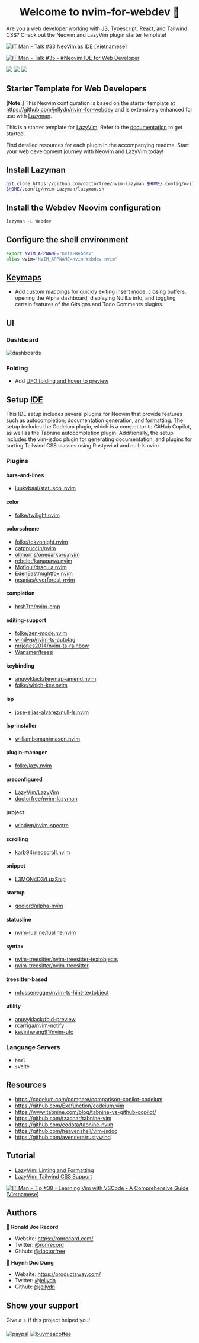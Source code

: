 <h1 align="center">Welcome to nvim-for-webdev 👋</h1>

<p>
Are you a web developer working with JS, Typescript, React, and Tailwind CSS? Check out the Neovim and LazyVim plugin starter template!
</p>

[![IT Man - Talk #33 NeoVim as IDE [Vietnamese]](https://i.ytimg.com/vi/dFi8CzvqkNE/hqdefault.jpg)](https://www.youtube.com/watch?v=dFi8CzvqkNE)

[![IT Man - Talk #35 - #Neovim IDE for Web Developer](https://i.ytimg.com/vi/3EbgMJ-RcWY/hqdefault.jpg)](https://www.youtube.com/watch?v=3EbgMJ-RcWY)

<a href="https://dotfyle.com/doctorfree/nvim-webdev"><img src="https://dotfyle.com/doctorfree/nvim-webdev/badges/plugins?style=flat" /></a>
<a href="https://dotfyle.com/doctorfree/nvim-webdev"><img src="https://dotfyle.com/doctorfree/nvim-webdev/badges/leaderkey?style=flat" /></a>
<a href="https://dotfyle.com/doctorfree/nvim-webdev"><img src="https://dotfyle.com/doctorfree/nvim-webdev/badges/plugin-manager?style=flat" /></a>

## Starter Template for Web Developers

**[Note:]** This Neovim configuration is based on the starter template at
https://github.com/jellydn/nvim-for-webdev and is extensively enhanced for
use with [Lazyman](https://github.com/doctorfree/nvim-lazyman).

This is a starter template for [LazyVim](https://github.com/LazyVim/LazyVim).
Refer to the [documentation](https://lazyvim.github.io/installation) to get started.

Find detailed resources for each plugin in the accompanying readme. Start your web development journey with Neovim and LazyVim today!

## Install Lazyman

```bash
git clone https://github.com/doctorfree/nvim-lazyman $HOME/.config/nvim-Lazyman
$HOME/.config/nvim-Lazyman/lazyman.sh
```

## Install the Webdev Neovim configuration

```bash
lazyman -L Webdev
```

## Configure the shell environment

```bash
export NVIM_APPNAME="nvim-Webdev"
alias wvim="NVIM_APPNAME=nvim-Webdev nvim"
```

## [Keymaps](./lua/config/keymaps.lua)

- Add custom mappings for quickly exiting insert mode, closing buffers, opening the Alpha dashboard, displaying NullLs info, and toggling certain features of the Gitsigns and Todo Comments plugins.

## UI

### Dashboard

![dashboards](dashboard.png)

### Folding

- Add [UFO folding and hover to preview](./lua/plugins/2-folding.lua)

## Setup [IDE](./lua/plugins/1-coding.lua)

This IDE setup includes several plugins for Neovim that provide features such as autocompletion, documentation generation, and formatting. The setup includes the Codeium plugin, which is a competitor to GitHub Copilot, as well as the Tabnine autocompletion plugin. Additionally, the setup includes the vim-jsdoc plugin for generating documentation, and plugins for sorting Tailwind CSS classes using Rustywind and null-ls.nvim.

### Plugins

#### bars-and-lines

+ [luukvbaal/statuscol.nvim](https://dotfyle.com/plugins/luukvbaal/statuscol.nvim)

#### color

+ [folke/twilight.nvim](https://dotfyle.com/plugins/folke/twilight.nvim)

#### colorscheme

+ [folke/tokyonight.nvim](https://dotfyle.com/plugins/folke/tokyonight.nvim)
+ [catppuccin/nvim](https://dotfyle.com/plugins/catppuccin/nvim)
+ [olimorris/onedarkpro.nvim](https://dotfyle.com/plugins/olimorris/onedarkpro.nvim)
+ [rebelot/kanagawa.nvim](https://dotfyle.com/plugins/rebelot/kanagawa.nvim)
+ [Mofiqul/dracula.nvim](https://dotfyle.com/plugins/Mofiqul/dracula.nvim)
+ [EdenEast/nightfox.nvim](https://dotfyle.com/plugins/EdenEast/nightfox.nvim)
+ [neanias/everforest-nvim](https://dotfyle.com/plugins/neanias/everforest-nvim)

#### completion

+ [hrsh7th/nvim-cmp](https://dotfyle.com/plugins/hrsh7th/nvim-cmp)

#### editing-support

+ [folke/zen-mode.nvim](https://dotfyle.com/plugins/folke/zen-mode.nvim)
+ [windwp/nvim-ts-autotag](https://dotfyle.com/plugins/windwp/nvim-ts-autotag)
+ [mrjones2014/nvim-ts-rainbow](https://dotfyle.com/plugins/mrjones2014/nvim-ts-rainbow)
+ [Wansmer/treesj](https://dotfyle.com/plugins/Wansmer/treesj)

#### keybinding

+ [anuvyklack/keymap-amend.nvim](https://dotfyle.com/plugins/anuvyklack/keymap-amend.nvim)
+ [folke/which-key.nvim](https://dotfyle.com/plugins/folke/which-key.nvim)

#### lsp

+ [jose-elias-alvarez/null-ls.nvim](https://dotfyle.com/plugins/jose-elias-alvarez/null-ls.nvim)

#### lsp-installer

+ [williamboman/mason.nvim](https://dotfyle.com/plugins/williamboman/mason.nvim)

#### plugin-manager

+ [folke/lazy.nvim](https://dotfyle.com/plugins/folke/lazy.nvim)

#### preconfigured

+ [LazyVim/LazyVim](https://dotfyle.com/plugins/LazyVim/LazyVim)
+ [doctorfree/nvim-lazyman](https://dotfyle.com/plugins/doctorfree/nvim-lazyman)

#### project

+ [windwp/nvim-spectre](https://dotfyle.com/plugins/windwp/nvim-spectre)

#### scrolling

+ [karb94/neoscroll.nvim](https://dotfyle.com/plugins/karb94/neoscroll.nvim)

#### snippet

+ [L3MON4D3/LuaSnip](https://dotfyle.com/plugins/L3MON4D3/LuaSnip)

#### startup

+ [goolord/alpha-nvim](https://dotfyle.com/plugins/goolord/alpha-nvim)

#### statusline

+ [nvim-lualine/lualine.nvim](https://dotfyle.com/plugins/nvim-lualine/lualine.nvim)

#### syntax

+ [nvim-treesitter/nvim-treesitter-textobjects](https://dotfyle.com/plugins/nvim-treesitter/nvim-treesitter-textobjects)
+ [nvim-treesitter/nvim-treesitter](https://dotfyle.com/plugins/nvim-treesitter/nvim-treesitter)

#### treesitter-based

+ [mfussenegger/nvim-ts-hint-textobject](https://dotfyle.com/plugins/mfussenegger/nvim-ts-hint-textobject)

#### utility

+ [anuvyklack/fold-preview](https://dotfyle.com/plugins/anuvyklack/fold-preview)
+ [rcarriga/nvim-notify](https://dotfyle.com/plugins/rcarriga/nvim-notify)
+ [kevinhwang91/nvim-ufo](https://dotfyle.com/plugins/kevinhwang91/nvim-ufo)

### Language Servers

+ `html`
+ `s`velte

## Resources

- https://codeium.com/compare/comparison-copilot-codeium
- https://github.com/Exafunction/codeium.vim
- https://www.tabnine.com/blog/tabnine-vs-github-copilot/
- https://github.com/tzachar/tabnine-vim
- https://github.com/codota/tabnine-nvim
- https://github.com/heavenshell/vim-jsdoc
- https://github.com/avencera/rustywind

## Tutorial
- [LazyVim: Linting and Formatting](https://www.youtube.com/watch?v=a_ZpTPaSn38)
- [LazyVim: Tailwind CSS Support](https://www.youtube.com/watch?v=_NiWhZeR-MY)

[![IT Man - Tip #38 - Learning Vim with VSCode - A Comprehensive Guide [Vietnamese]](https://i.ytimg.com/vi/yTTPRm0ACl0/hqdefault.jpg)](https://www.youtube.com/watch?v=yTTPRm0ACl0)


## Authors

👤 **Ronald Joe Record**

- Website: https://ronrecord.com/
- Twitter: [@ronrecord](https://twitter.com/ronrecord)
- Github: [@doctorfree](https://github.com/doctorfree)

👤 **Huynh Duc Dung**

- Website: https://productsway.com/
- Twitter: [@jellydn](https://twitter.com/jellydn)
- Github: [@jellydn](https://github.com/jellydn)

## Show your support

Give a ⭐️ if this project helped you!

[![paypal](https://img.shields.io/badge/PayPal-00457C?style=for-the-badge&logo=paypal&logoColor=white)](https://paypal.me/ronrecord)
[![buymeacoffee](https://img.shields.io/badge/Buy_Me_A_Coffee-FFDD00?style=for-the-badge&logo=buy-me-a-coffee&logoColor=black)](https://www.buymeacoffee.com/doctorfree)
